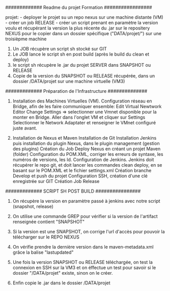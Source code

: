 ############# Readme du projet Formation #################

projet: - deployer le projet su un repo nexus sur une machine distante (VM)
	- créer un job RELEASE
	- créer un script prenant en paramètre la version voulu et récupérant la version la plus
	récente du .jar sur le repositery NEXUS pour le copier dans un dossier spécifique ("DATA/projet/") sur
	une troisièpme machine



1.	Un JOB récupère un script sh stocké sur GIT
2.	Le JOB lance le script sh en post build (après le build du clean et deploy)
3.	le script sh récupère le .jar du projet SERVER dans SNAPSHOT ou RELEASE
4.	Copie de la version du SNAPSHOT ou RELEASE récupérée, dans un dossier /DATA/projet sur une machine virtuelle (VM3)





############# Préparation de l'Infrastructure ##############





1.	Installation des Machines Virtuelles (VM).
	Configuration réseau en Bridge, afin de les faire communiquer ensemble: 
	Edit
	Virtual Newtwork Editor
	Change Settings => selectionner une Vmnet disponible pour la monter en Bridge.
	Aller dans l'onglet VM et cliquer sur Settings
	Selectionner le Network Adaptater et renseigner le VMnet configuré juste avant.


2.	Installation de Nexus et Maven
	Installation de Git
	Installation Jenkins puis installation du plugin Nexus, dans le plugin management (gestion des plugins)
	Création du Job Deploy Nexus en créant un projet Maven (folder)
	Configuration du POM.XML, corriger les erreurs de syntaxe, les numéros de versions, les Id.
	Configuration de Jenkins. Jenkins doit récupérer le repo git, et doit lancer les commandes clean deploy, en se basant sur le 		POM.XML et le fichier settings.xml
	Création branche Develop et push du projet
	Configuration SSH, création d'une clé enregistrée sur GIT
	Création Job Release





############# SCRIPT SH POST BUILD ################





1.	On récupère la version en paramètre passé à jenkins avec notre script (snapshot, release)
	
2.	On utilise une commande GREP pour vérifier si la version de l'artifact renseignée contient "SNAPSHOT"
	
3.	Si la version est une SNAPSHOT, on corrige l'url d'accès pour pouvoir la télécharger sur le REPO NEXUS
	
4.	On vérifie prendre la dernière version dans le maven-metadata.xml grâce la balise "lastupdated"
	
5.	Une fois la version SNAPSHOT ou RELEASE téléchargée, on test la connexion en SSH sur la VM3 et on éffectue un
	test pour savoir si le dossier "/DATA/projet" existe, sinon on le créer.
	
6.	Enfin copie le .jar dans le dossier /DATA/projet

